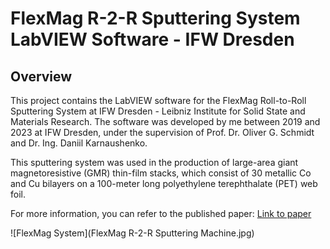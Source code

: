 # FlexMag R-2-R Sputtering System LabVIEW Software - IFW Dresden

## Overview

This project contains the LabVIEW software for the FlexMag Roll-to-Roll Sputtering System at IFW Dresden - Leibniz Institute for Solid State and Materials Research. The software was developed by me between 2019 and 2023 at IFW Dresden, under the supervision of Prof. Dr. Oliver G. Schmidt and Dr. Ing. Daniil Karnaushenko.

This sputtering system was used in the production of large-area giant magnetoresistive (GMR) thin-film stacks, which consist of 30 metallic Co and Cu bilayers on a 100-meter long polyethylene terephthalate (PET) web foil.

For more information, you can refer to the published paper: [Link to paper](https://advanced.onlinelibrary.wiley.com/doi/full/10.1002/admt.202200190)

![FlexMag System](FlexMag R-2-R Sputtering Machine.jpg)

